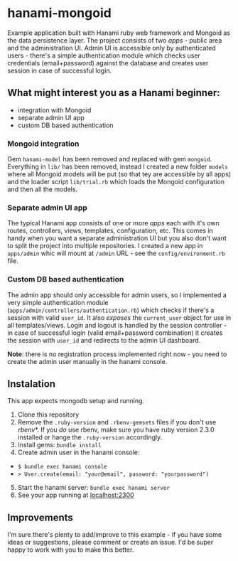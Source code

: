 # hanami-mongoid

Example application built with Hanami ruby web framework and Mongoid as the data persistence layer.
The project consists of two *apps* - public area and the administration UI.
Admin UI is accessible only by authenticated users - there's a simple authentication module which checks user credentials (email+password) against the database and creates user session in case of successful login.

## What might interest you as a Hanami beginner:
- integration with Mongoid
- separate admin UI app
- custom DB based authentication

### Mongoid integration

Gem `hanami-model` has been removed and replaced with gem `mongoid`. Everything in `lib/` has been removed, instead I created a new folder `models` where all Mongoid models will be put (so that tey are accessible by all apps) and the loader script `lib/trial.rb` which loads the Mongoid configuration and then all the models.

### Separate admin UI app

The typical Hanami app consists of one or more *apps* each with it's own routes, controllers, views, templates, configuration, etc. This comes in handy when you want a separate administration UI but you also don't want to split the project into multiple repositories. I created a new app in `apps/admin` whic will mount at `/admin` URL - see the `config/environment.rb` file.

### Custom DB based authentication

The admin app should only accessible for admin users, so I implemented a very simple authentication module (`apps/admin/controllers/authentication.rb`) which checks if there's a session with valid `user_id`. It also *exposes* the `current_user` object for use in all templates/views. Login and logout is handled by the session controller - in case of successful login (valid email+password combination) it creates the session with `user_id` and redirects to the admin UI dashboard.

**Note**: there is no registration process implemented right now - you need to create the admin user manually in the hanami console.

## Instalation

This app expects mongodb setup and running.

1. Clone this repository
2. Remove the `.ruby-version` and `.rbenv-gemsets` files if you don't use *rbenv**. If you *do* use rbenv, make sure you have ruby version 2.3.0 installed or hange the `.ruby-version` accordingly.
3. Install gems: `bundle install`
4. Create admin user in the hanami console:
  - `$ bundle exec hanami console`
  - `> User.create(email: "your@email", password: "yourpassword")`
5. Start the hanami server: `bundle exec hanami server`
6. See your app running at [localhost:2300](http://localhost:2300)

## Improvements

I'm sure there's plenty to add/improve to this example - if you have some ideas or suggestions, please comment or create an issue. I'd be super happy to work with you to make this better.
